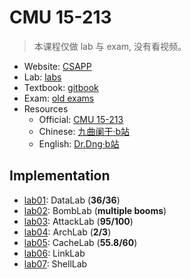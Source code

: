 # CMU 15-213

> 本课程仅做 lab 与 exam, 没有看视频。

* Website: [CSAPP](http://csapp.cs.cmu.edu/)
* Lab: [labs](http://csapp.cs.cmu.edu/3e/labs.html)
* Textbook: [gitbook](https://hansimov.gitbook.io/csapp/)
* Exam: [old exams](https://www.cs.cmu.edu/~213/exams.html)
* Resources
     * Official: [CMU 15-213](https://www.cs.cmu.edu/~213/)
     * Chinese: [九曲阑干·b站](https://www.bilibili.com/video/BV1cD4y1D7uR)
     * English: [Dr.Dng·b站](https://www.bilibili.com/video/BV1hf4y1P7qW)

## Implementation

* [lab01](./labs/DataLab): DataLab (**36/36**)
* [lab02](./labs/BombLab): BombLab (**multiple booms**)
* [lab03](./labs/AttackLab): AttackLab (**95/100**)
* [lab04](./labs/ArchLab): ArchLab (**2/3**)
* [lab05](./labs/CacheLab): CacheLab (**55.8/60**)
* [lab06](./labs/LinkLab): LinkLab
* [lab07](./labs/ShellLab): ShellLab


